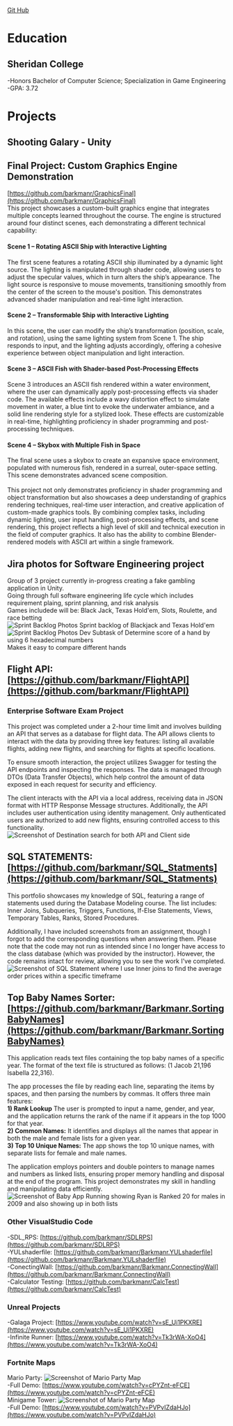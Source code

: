 [Git Hub](https://github.com/barkmanr/Barkmanr.GithubPortfolio)
# Education
## Sheridan College 
  -Honors Bachelor of Computer Science; Specialization in Game Engineering <br/>
  -GPA: 3.72

# Projects

## Shooting Galary - Unity


## Final Project: Custom Graphics Engine Demonstration
[https://github.com/barkmanr/GraphicsFinal](https://github.com/barkmanr/GraphicsFinal)
<br>
This project showcases a custom-built graphics engine that integrates multiple concepts learned throughout the course. The engine is structured around four distinct scenes, each demonstrating a different technical capability: <br>
#### Scene 1 – Rotating ASCII Ship with Interactive Lighting
The first scene features a rotating ASCII ship illuminated by a dynamic light source. The lighting is manipulated through shader code, allowing users to adjust the specular values, which in turn alters the ship’s appearance. The light source is responsive to mouse movements, transitioning smoothly from the center of the screen to the mouse's position. This demonstrates advanced shader manipulation and real-time light interaction.
<br>
#### Scene 2 – Transformable Ship with Interactive Lighting
In this scene, the user can modify the ship’s transformation (position, scale, and rotation), using the same lighting system from Scene 1. The ship responds to input, and the lighting adjusts accordingly, offering a cohesive experience between object manipulation and light interaction.
<br>
#### Scene 3 – ASCII Fish with Shader-based Post-Processing Effects
Scene 3 introduces an ASCII fish rendered within a water environment, where the user can dynamically apply post-processing effects via shader code. The available effects include a wavy distortion effect to simulate movement in water, a blue tint to evoke the underwater ambiance, and a solid line rendering style for a stylized look. These effects are customizable in real-time, highlighting proficiency in shader programming and post-processing techniques.
<br>
#### Scene 4 – Skybox with Multiple Fish in Space
The final scene uses a skybox to create an expansive space environment, populated with numerous fish, rendered in a surreal, outer-space setting. This scene demonstrates advanced scene composition.
<br> <br>
This project not only demonstrates proficiency in shader programming and object transformation but also showcases a deep understanding of graphics rendering techniques, real-time user interaction, and creative application of custom-made graphics tools. By combining complex tasks, including dynamic lighting, user input handling, post-processing effects, and scene rendering, this project reflects a high level of skill and technical execution in the field of computer graphics. It also has the ability to combine Blender-rendered models with ASCII art within a single framework.
<br>

## Jira photos for Software Engineering project
Group of 3 project currently in-progress creating a fake gambling application in Unity. <br/>
Going through full software engineering life cycle which includes requirement plaing, sprint planning, and risk analysis <br/>
Games includede will be: Black Jack, Texas Hold'em, Slots, Roulette, and race betting <br/>
![Sprint Backlog Photos](assets/img/Jira1.png)
Sprint backlog of Blackjack and Texas Hold'em <br/>
![Sprint Backlog Photos](assets/img/Jira2.png)
Dev Subtask of Determine score of a hand by using 6 hexadecimal numbers <br>
Makes it easy to compare different hands <br>


## Flight API: [https://github.com/barkmanr/FlightAPI](https://github.com/barkmanr/FlightAPI) <br/>
### Enterprise Software Exam Project
This project was completed under a 2-hour time limit and involves building an API that serves as a database for flight data. The API allows clients to interact with the data by providing three key features: listing all available flights, adding new flights, and searching for flights at specific locations.

To ensure smooth interaction, the project utilizes Swagger for testing the API endpoints and inspecting the responses. The data is managed through DTOs (Data Transfer Objects), which help control the amount of data exposed in each request for security and efficiency.

The client interacts with the API via a local address, receiving data in JSON format with HTTP Response Message structures. Additionally, the API includes user authentication using identity management. Only authenticated users are authorized to add new flights, ensuring controlled access to this functionality.
![Screenshot of Destination search for both API and Client side](assets/img/API.png)
<br/>

## SQL STATEMENTS: [https://github.com/barkmanr/SQL_Statments](https://github.com/barkmanr/SQL_Statments) <br/>
This portfolio showcases my knowledge of SQL, featuring a range of statements used during the Database Modeling course. The list includes: Inner Joins, Subqueries, Triggers, Functions, If-Else Statements, Views, Temporary Tables, Ranks, Stored Procedures.

Additionally, I have included screenshots from an assignment, though I forgot to add the corresponding questions when answering them. Please note that the code may not run as intended since I no longer have access to the class database (which was provided by the instructor). However, the code remains intact for review, allowing you to see the work I've completed.
![Screenshot of SQL Statement where I use Inner joins to find the average order prices within a specific timeframe](assets/img/SQL.png)
<br/>
## Top Baby Names Sorter: [https://github.com/barkmanr/Barkmanr.SortingBabyNames](https://github.com/barkmanr/Barkmanr.SortingBabyNames) <br/>
This application reads text files containing the top baby names of a specific year. The format of the text file is structured as follows: (1 Jacob 21,196 Isabella 22,316).

The app processes the file by reading each line, separating the items by spaces, and then parsing the numbers by commas. It offers three main features: <br/>
**1) Rank Lookup** The user is prompted to input a name, gender, and year, and the application returns the rank of the name if it appears in the top 1000 for that year. <br/>
**2) Common Names:** It identifies and displays all the names that appear in both the male and female lists for a given year.<br/>
**3) Top 10 Unique Names:** The app shows the top 10 unique names, with separate lists for female and male names.

The application employs pointers and double pointers to manage names and numbers as linked lists, ensuring proper memory handling and disposal at the end of the program. This project demonstrates my skill in handling and manipulating data efficiently.
![Screenshot of Baby App Running showing Ryan is Ranked 20 for males in 2009 and also showing up in both lists](assets/img/Baby.png)
<br/>

### Other VisualStudio Code
  -SDL_RPS: [https://github.com/barkmanr/SDLRPS](https://github.com/barkmanr/SDLRPS)
  <br/>
  -YULshaderfile: [https://github.com/barkmanr/Barkmanr.YULshaderfile](https://github.com/barkmanr/Barkmanr.YULshaderfile)
<br/>
  -ConectingWall: [https://github.com/barkmanr/Barkmanr.ConnectingWall](https://github.com/barkmanr/Barkmanr.ConnectingWall)
  <br>
  -Calculator Testing: [https://github.com/barkmanr/CalcTest](https://github.com/barkmanr/CalcTest)

### Unreal Projects
  -Galaga Project: [https://www.youtube.com/watch?v=sE_Ui1PKXRE](https://www.youtube.com/watch?v=sE_Ui1PKXRE)
  <br/>
  -Infinite Runner: [https://www.youtube.com/watch?v=Tk3rWA-XoO4](https://www.youtube.com/watch?v=Tk3rWA-XoO4)

### Fortnite Maps
Mario Party:
![Screenshot of Mario Party Map](assets/img/MarioPartyMap.jpg)
  <br/>-Full Demo:   [https://www.youtube.com/watch?v=cPYZnt-eFCE](https://www.youtube.com/watch?v=cPYZnt-eFCE)
<br/>
Minigame Tower:
![Screenshot of Mario Party Map](assets/img/TowerMap.jpg)
  <br/>-Full Demo: [https://www.youtube.com/watch?v=PVPvIZdaHJo](https://www.youtube.com/watch?v=PVPvIZdaHJo)
